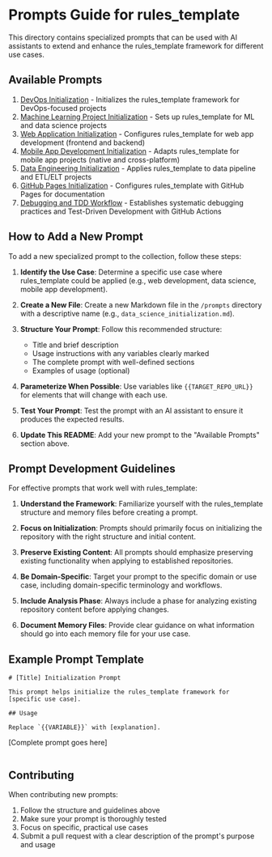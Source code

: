 # Prompts Guide for rules_template

This directory contains specialized prompts that can be used with AI assistants to extend and enhance the rules_template framework for different use cases.

## Available Prompts

1. [DevOps Initialization](./devops_initialization.md) - Initializes the rules_template framework for DevOps-focused projects
2. [Machine Learning Project Initialization](./ml_project_initialization.md) - Sets up rules_template for ML and data science projects
3. [Web Application Initialization](./web_app_initialization.md) - Configures rules_template for web app development (frontend and backend)
4. [Mobile App Development Initialization](./mobile_app_initialization.md) - Adapts rules_template for mobile app projects (native and cross-platform)
5. [Data Engineering Initialization](./data_engineering_initialization.md) - Applies rules_template to data pipeline and ETL/ELT projects
6. [GitHub Pages Initialization](./github_pages_initialization.md) - Configures rules_template with GitHub Pages for documentation
7. [Debugging and TDD Workflow](./debugging_tdd_workflow.md) - Establishes systematic debugging practices and Test-Driven Development with GitHub Actions

## How to Add a New Prompt

To add a new specialized prompt to the collection, follow these steps:

1. **Identify the Use Case**: Determine a specific use case where rules_template could be applied (e.g., web development, data science, mobile app development).

2. **Create a New File**: Create a new Markdown file in the `/prompts` directory with a descriptive name (e.g., `data_science_initialization.md`).

3. **Structure Your Prompt**: Follow this recommended structure:
   - Title and brief description
   - Usage instructions with any variables clearly marked
   - The complete prompt with well-defined sections
   - Examples of usage (optional)

4. **Parameterize When Possible**: Use variables like `{{TARGET_REPO_URL}}` for elements that will change with each use.

5. **Test Your Prompt**: Test the prompt with an AI assistant to ensure it produces the expected results.

6. **Update This README**: Add your new prompt to the "Available Prompts" section above.

## Prompt Development Guidelines

For effective prompts that work well with rules_template:

1. **Understand the Framework**: Familiarize yourself with the rules_template structure and memory files before creating a prompt.

2. **Focus on Initialization**: Prompts should primarily focus on initializing the repository with the right structure and initial content.

3. **Preserve Existing Content**: All prompts should emphasize preserving existing functionality when applying to established repositories.

4. **Be Domain-Specific**: Target your prompt to the specific domain or use case, including domain-specific terminology and workflows.

5. **Include Analysis Phase**: Always include a phase for analyzing existing repository content before applying changes.

6. **Document Memory Files**: Provide clear guidance on what information should go into each memory file for your use case.

## Example Prompt Template

```
# [Title] Initialization Prompt

This prompt helps initialize the rules_template framework for [specific use case].

## Usage

Replace `{{VARIABLE}}` with [explanation].

```
[Complete prompt goes here]
```
```

## Contributing

When contributing new prompts:

1. Follow the structure and guidelines above
2. Make sure your prompt is thoroughly tested
3. Focus on specific, practical use cases
4. Submit a pull request with a clear description of the prompt's purpose and usage
